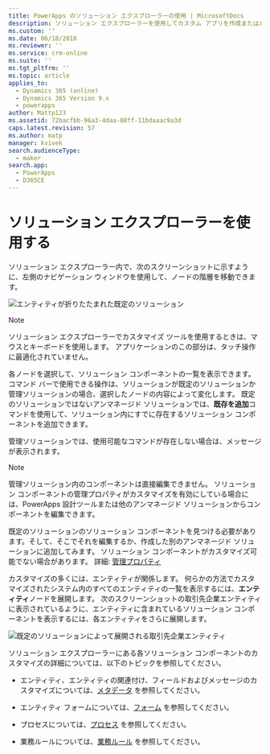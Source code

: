 ```yaml
---
title: PowerApps のソリューション エクスプローラーの使用 | MicrosoftDocs
description: ソリューション エクスプローラーを使用してカスタム アプリを作成またはカスタマイズする方法を学習
ms.custom: ''
ms.date: 06/18/2018
ms.reviewer: ''
ms.service: crm-online
ms.suite: ''
ms.tgt_pltfrm: ''
ms.topic: article
applies_to:
  - Dynamics 365 (online)
  - Dynamics 365 Version 9.x
  - powerapps
author: Mattp123
ms.assetid: 72bacfbb-96a3-4daa-88ff-11bdaaac9a3d
caps.latest.revision: 57
ms.author: matp
manager: kvivek
search.audienceType:
  - maker
search.app:
  - PowerApps
  - D365CE
---
```

# <a name="use-the-solution-explorer"></a>ソリューション エクスプローラーを使用する

 ソリューション エクスプローラー内で、次のスクリーンショットに示すように、左側のナビゲーション ウィンドウを使用して、ノードの階層を移動できます。  
  
 ![エンティティが折りたたまれた既定のソリューション](media/crm-itpro-cust-defaultsolutionentitiescollapsed.PNG "エンティティが折りたたまれた既定のソリューション")  
  
> [!NOTE]
>  ソリューション エクスプローラーでカスタマイズ ツールを使用するときは、マウスとキーボードを使用します。 アプリケーションのこの部分は、タッチ操作に最適化されていません。  
  
 各ノードを選択して、ソリューション コンポーネントの一覧を表示できます。 コマンド バーで使用できる操作は、ソリューションが既定のソリューションか管理ソリューションの場合、選択したノードの内容によって変化します。 既定のソリューションではないアンマネージド ソリューションでは、**既存を追加**コマンドを使用して、ソリューション内にすでに存在するソリューション コンポーネントを追加できます。  
  
管理ソリューションでは、使用可能なコマンドが存在しない場合は、メッセージが表示されます。  

> [!NOTE]
> 管理ソリューション内のコンポーネントは直接編集できません。 ソリューション コンポーネントの管理プロパティがカスタマイズを有効にしている場合には、PowerApps 設計ツールまたは他のアンマネージド ソリューションからコンポーネントを編集できます。    
  
 既定のソリューションのソリューション コンポーネントを見つける必要があります。そして、そこでそれを編集するか、作成した別のアンマネージド ソリューションに追加してみます。 ソリューション コンポーネントがカスタマイズ可能でない場合があります。 詳細: [管理プロパティ](solutions-overview.md#managed-properties)
  
 カスタマイズの多くには、エンティティが関係します。 何らかの方法でカスタマイズされたシステム内のすべてのエンティティの一覧を表示するには、**エンティティ**ノードを展開します。 次のスクリーンショットの取引先企業エンティティに表示されているように、エンティティに含まれているソリューション コンポーネントを表示するには、各エンティティをさらに展開します。  
  
 ![既定のソリューションによって展開される取引先企業エンティティ](media/crm-itpro-cust-defaultsolution.PNG "既定のソリューションによって展開される取引先企業エンティティ")  
  
 ソリューション エクスプローラーにある各ソリューション コンポーネントのカスタマイズの詳細については、以下のトピックを参照してください。  
  
-   エンティティ、エンティティの関連付け、フィールドおよびメッセージのカスタマイズについては、[メタデータ](create-edit-metadata.md) を参照してください。  
  
-   エンティティ フォームについては、[フォーム](../model-driven-apps/create-design-forms.md) を参照してください。  
  
-   プロセスについては、[プロセス](../model-driven-apps/guide-staff-through-common-tasks-processes.md) を参照してください。  
  
-   業務ルールについては、[業務ルール](../model-driven-apps/create-business-rules-recommendations-apply-logic-form.md) を参照してください。  
